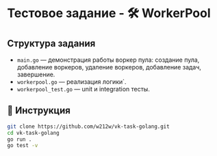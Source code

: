 # Тестовое задание - 🛠️ WorkerPool

## Структура задания

- `main.go` — демонстрация работы воркер пула: создание пула, добавление воркеров, удаление воркеров, добавление задач, завершение.
- `workerpool.go` — реализация логики`.
- `workerpool_test.go` — unit и integration тесты.

## 🚀 Инструкция

```bash
git clone https://github.com/w212w/vk-task-golang.git
cd vk-task-golang
go run .
go test -v
```
